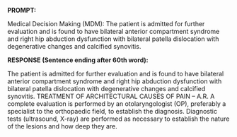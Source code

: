 **PROMPT:**

Medical Decision Making (MDM): The patient is admitted for further evaluation and is found to have bilateral anterior compartment syndrome and right hip abduction dysfunction with bilateral patella dislocation with degenerative changes and calcified synovitis.

**RESPONSE (Sentence ending after 60th word):**

The patient is admitted for further evaluation and is found to have bilateral anterior compartment syndrome and right hip abduction dysfunction with bilateral patella dislocation with degenerative changes and calcified synovitis. TREATMENT OF ARCHITECTURAL CAUSES OF PAIN – A.R. A complete evaluation is performed by an otolaryngologist (OP), preferably a specialist to the orthopaedic field, to establish the diagnosis. Diagnostic tests (ultrasound, X-ray) are performed as necessary to establish the nature of the lesions and how deep they are. 